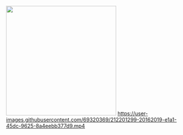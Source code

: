 <img src="https://user-images.githubusercontent.com/69320369/212201029-234db66d-a03f-40e1-926b-c5466a30ef8e.jpg" width="300" /> https://user-images.githubusercontent.com/69320369/212201299-20162019-e1a1-45dc-9625-8a4eebb377d9.mp4

